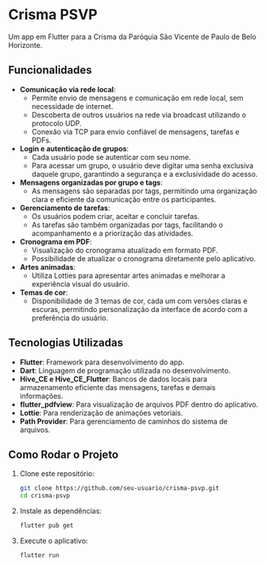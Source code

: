 # Crisma PSVP

Um app em Flutter para a Crisma da Paróquia São Vicente de Paulo de Belo Horizonte.

## Funcionalidades

- **Comunicação via rede local**: 
  - Permite envio de mensagens e comunicação em rede local, sem necessidade de internet.
  - Descoberta de outros usuários na rede via broadcast utilizando o protocolo UDP.
  - Conexão via TCP para envio confiável de mensagens, tarefas e PDFs.
- **Login e autenticação de grupos**:
  - Cada usuário pode se autenticar com seu nome.
  - Para acessar um grupo, o usuário deve digitar uma senha exclusiva daquele grupo, garantindo a segurança e a exclusividade do acesso.
- **Mensagens organizadas por grupo e tags**:
  - As mensagens são separadas por tags, permitindo uma organização clara e eficiente da comunicação entre os participantes.
- **Gerenciamento de tarefas**:
  - Os usuários podem criar, aceitar e concluir tarefas.
  - As tarefas são também organizadas por tags, facilitando o acompanhamento e a priorização das atividades.
- **Cronograma em PDF**:
  - Visualização do cronograma atualizado em formato PDF.
  - Possibilidade de atualizar o cronograma diretamente pelo aplicativo.
- **Artes animadas**:
  - Utiliza Lotties para apresentar artes animadas e melhorar a experiência visual do usuário.
- **Temas de cor**:
  - Disponibilidade de 3 temas de cor, cada um com versões claras e escuras, permitindo personalização da interface de acordo com a preferência do usuário.

## Tecnologias Utilizadas

- **Flutter**: Framework para desenvolvimento do app.
- **Dart**: Linguagem de programação utilizada no desenvolvimento.
- **Hive_CE e Hive_CE_Flutter**: Bancos de dados locais para armazenamento eficiente das mensagens, tarefas e demais informações.
- **flutter_pdfview**: Para visualização de arquivos PDF dentro do aplicativo.
- **Lottie**: Para renderização de animações vetoriais.
- **Path Provider**: Para gerenciamento de caminhos do sistema de arquivos.

## Como Rodar o Projeto

1. Clone este repositório:
   ```sh
   git clone https://github.com/seu-usuario/crisma-psvp.git
   cd crisma-psvp
   ```
2. Instale as dependências:
   ```sh
   flutter pub get
   ```
3. Execute o aplicativo:
   ```sh
   flutter run
   ```
